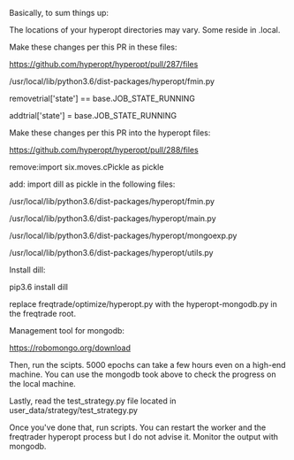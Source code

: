 Basically, to sum things up:

The locations of your hyperopt directories may vary. Some reside in .local.

Make these changes per this PR in these files:

https://github.com/hyperopt/hyperopt/pull/287/files

/usr/local/lib/python3.6/dist-packages/hyperopt/fmin.py

removetrial['state'] == base.JOB_STATE_RUNNING

addtrial['state'] = base.JOB_STATE_RUNNING

Make these changes per this PR into the hyperopt files:

https://github.com/hyperopt/hyperopt/pull/288/files

remove:import six.moves.cPickle as pickle

add: import dill as pickle in the following files:

/usr/local/lib/python3.6/dist-packages/hyperopt/fmin.py

/usr/local/lib/python3.6/dist-packages/hyperopt/main.py

/usr/local/lib/python3.6/dist-packages/hyperopt/mongoexp.py

/usr/local/lib/python3.6/dist-packages/hyperopt/utils.py

Install dill:

pip3.6 install dill

replace freqtrade/optimize/hyperopt.py with the hyperopt-mongodb.py in the freqtrade root.

Management tool for mongodb:

https://robomongo.org/download


Then, run the scipts. 5000 epochs can take a few hours even on a high-end machine. You can use the mongodb took above to check the progress on the local machine.


Lastly, read the test_strategy.py file located in user_data/strategy/test_strategy.py

Once you've done that, run scripts. You can restart the worker and the freqtrader hyperopt process but I do not advise it. Monitor the output with mongodb.


